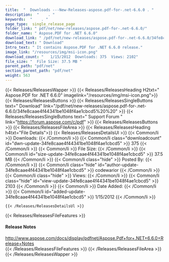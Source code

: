 ```yaml
---
title:  "  Downloads ---New-Releases-aspose.pdf-for-.net-6.6.0 . " 
description:  "    . " 
keywords:  "    . " 
page_type:  single_release_page
folder_link: " pdf/net/new-releases/aspose.pdf-for-.net-6.6.0/"
folder_name: " Aspose.PDF for .NET 6.6.0"
download_link: " /pdf/net/new-releases/aspose.pdf-for-.net-6.6.0/34fe8caae4f44341be1048f4ae1cbcd5"
download_text: " Download"
Intro_text: " It contains Aspose.PDF for .NET 6.6.0 release."
image_link: "/resources/img/msi-icon.png"
download_count: "   1/15/2012  Downloads: 375  Views: 2102"
file_size: "  File Size: 37.5 MB "
parent_path: "pdf/net"
section_parent_path: "pdf/net"
weight: 563
---
```


{{< Releases/ReleasesWapper >}}
  {{< Releases/ReleasesHeading H2txt=" Aspose.PDF for .NET 6.6.0" imagelink="/resources/img/msi-icon.png">}}
  {{< Releases/ReleasesButtons >}}
    {{< Releases/ReleasesSingleButtons text=" Download" link="/pdf/net/new-releases/aspose.pdf-for-.net-6.6.0/34fe8caae4f44341be1048f4ae1cbcd5%20%20" >}}
    {{< Releases/ReleasesSingleButtons text=" Support Forum " link="https://forum.aspose.com/c/pdf" >}}
  {{< Releases/ReleasesButtons >}}
  {{< Releases/ReleasesFileArea >}}
    {{< Releases/ReleasesHeading h4txt="File Details">}}
    {{< Releases/ReleasesDetailsUl >}}
            {{< Common/li  >}} Downloads: {{< /Common/li >}} 
      {{< Common/li class="downloadcount" id="dwn-update-34fe8caae4f44341be1048f4ae1cbcd5" >}} 375 {{< /Common/li >}} 
      {{< Common/li  >}} File Size: {{< /Common/li >}} 
      {{< Common/li id="size-update-34fe8caae4f44341be1048f4ae1cbcd5" >}} 37.5 MB {{< /Common/li >}} 
      {{< Common/li  class="hide" >}} Posted By: {{< /Common/li >}} 
      {{< Common/li class="hide" id="author-update-34fe8caae4f44341be1048f4ae1cbcd5" >}} codewarior {{< /Common/li >}} 
      {{< Common/li class="hide"  >}} Views: {{< /Common/li >}} 
      {{< Common/li class="hide" id="view-update-34fe8caae4f44341be1048f4ae1cbcd5" >}} 2103 {{< /Common/li >}} 
      {{< Common/li  >}} Date Added: {{< /Common/li >}} 
      {{< Common/li id="added-update-34fe8caae4f44341be1048f4ae1cbcd5" >}} 1/15/2012 {{< /Common/li >}} 

    {{< /Releases/ReleasesDetailsUl >}}

  {{< Releases/ReleasesFileFeatures >}}
      <h4>Release Notes</h4><div><a href="http://www.aspose.com/docs/display/pdfnet/Aspose.Pdf+for+.NET+6.6.0+Release+Notes">http://www.aspose.com/docs/display/pdfnet/Aspose.Pdf+for+.NET+6.6.0+Release+Notes</a></div>
  {{< /Releases/ReleasesFileFeatures >}}
 {{< /Releases/ReleasesFileArea >}}
{{< /Releases/ReleasesWapper >}}


